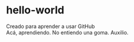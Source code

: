 # hello-world
Creado para aprender a usar GitHub
<br>
Acá, aprendiendo. No entiendo una goma. Auxilio.
